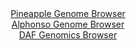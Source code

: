 <div id="Pineapple_Genome_Browser" align="center">
  <a href="https://igv.org/app/?sessionURL=blob:zZJdT9swFIb_iyXQJqWJnZCUREJT6AcUBlvpSvkQihzHSc0SO9hOQlv1v8.gTbsZEr3YNMkX9pGT857Hzwa0VComOIiAayPfRghYQC1FN8NVXdJLXFEFohyXilpA0pxKygkF0QbkWGk8v_psvlxqXavIcZiuexXmhbCVZ.MKrwXHnbKJqJyBKEucCom1kMo5lrgVDivaXkdTXNe26e3ZvpNhjR1c1kvBlXBqyoukM_9LfpWSgnJR0aRqSs1eAyQmj8mY2Tn.FC9mMSFUqXO6mmRH8fkkvvZG87uTYHA3_3K6mAeL_RkrONaNpEci8yaXt2do8uhlq6X_dZQ3wQW5Xqfj6Z433B8910xSdYT66NALQxiGBgzjGX3.n2Y2i.04d7HnjodwiFCOZoKUB9XFOfeHnanCxXoq3ph9a4FSkMa4AMhS9iMELQ8Glu8GvZctOrQgfCEkBQPR_YMFtMTku7l.vwF6VRtjgKJPzas8FhAyoxJEvRDCPgpD1z_oH5guaGttQCPLv4d3PL8K.9CNXTdIclZqo3OWKF4rG3NutyS3i_WOPE.bmyql7lXRnk2neOH7_Kl7vMTuwBAlf6CJIDQETPPXRzSjvifTP3HvPUFsne4qHMpilJLqWI7ZbUeyG3kb3k3Dk2.kjd_EsxuaXMgKa3PfVMzxp28tlgxzbQotUyxlJdOrhaEoOhAh1zPaAiJKYTwEskg_QAtayIcff.vpbR.2PwA-">Pineapple Genome Browser</a>
</div>
<div id="Alphonso_Genome_Browser" align="center">
  <a href="https://igv.org/app/?sessionURL=blob:zZNrb5swFIb_i6VWm0TAQCAFqZpCer8kU7OMrlWFDmCIV7CpbUholP8.t9q0L53UfNg0iQ_2kS_vefywQR0RknKGQuSYtmfaNjKQXPLVHOqmIlOoiURhAZUkBhKkIIKwjKBwgwqQChY3V3rnUqlGhpZFVTOogZXclK4JNTxzBitpZry2JryqIOUCFBfSigR03KJlN1iRFJrG1He7pmfloMCCqllyJrnVEFYmK31e8quUlITxmiR1Wyn6GiDReXTG3Czg0ziej7OMSHlJ.vP8cHx5Pv7qHi_uTv3J3WJ2Fi_8eH9OSwaqFeTQa6BYpTf5EV330SRN26gjUTN9XN8.7rlH.8frhgoiD.2RfeAGAXZ8DYaynKz_p571R3fsO3puz9ZDwOmJc7rnRLf95dG0U_n5xaxrr__Q.dZAFc9abQLKlmIU2thwsW94jj94GdoHBsaB5iM4ReH9g4GUgOxRL7_fINU32hckyVP7qo6BuMiJQOEgwHhkB4HjDUdDHAT21tigVlR_D.7J4iYYYWfsOH5S0EppmfNEskaawJjZZYVZPu9IU7rud6ou4qeTvM_9WXn1pddQP0vn25DgN2mONAF9.esT6lbfk.mfmPeeIKZKd9WteiqnEz9Or.Lem575s4ssWt4Nl_ODydu_2Que3dAUXNSg9Hpd0dOfvnUgKDClCx2VNKUVVX2sKfIVCm3H1dqijFdce4hEmX7ABjZsD3_8rae7fdj.AA--">Alphonso Genome Browser</a>
</div>


<div id="DAF_Genomics_Browser" align="center">
  <a href="https://igv.org/app/?sessionURL=blob:tZFra9swFIb_i2D9ZDu.Jb5AGGZJ2q5rA8nc1CklnNpyLKKLK8lL05D_PuF1DDbKGHQgCYlzeV.d54i.YamI4ChFvuMNHc9DFlKN2C.BtRTfAMMKpTVQhS0kcY0l5iVG6RHVoDTkiy.mstG6VelgUEFtbzEXjJTKUYEDra1EpxtsUm3fAQYvgsNeOaVgJlnDAGjbCK7EAMoSK2W7gxbz7WYP5vgZ2_Qt8YZ1VJNedWNMGGOVU4NxS3iFn_9i5D8om0U.Zqtl1tdf4cNlNc6uLrPbYJqvz0ef1vn8YpWPVmdLsuWgO4nHxfVNPCGf5e3ka5EfZmvmn8d3fH4Hxf5DMDmbPrdEYjX2Ii8OksQNAnSyEBVlZxCgspFe6oVW5MeWH4b26zUYjswMpCAovX.wkJZQ7kz6_RHpQ2tAIYWfup6ZhYSssESpnbhu5CWJPwyj0E0S72QdUSfpO5Oc5Yskcv3M90fOIzCjXxPaj88I_Rl8L4y_dTb7XzFN55QX_ELlT9PFjj6.ZOskc2e7piDxG5gs9Oa3aiEZaBP68XyFAtSoMcz1LyrB6eH0HQ--">DAF Genomics Browser</a>
</div>
